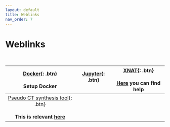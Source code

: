 ```yaml
---
layout: default
title: Weblinks
nav_order: 7
---
```


# Weblinks

<br/>


| [Docker](https://www.docker.com){: .btn} <br/><br/> Setup Docker  | [Jupyter](https://jupyter.org){: .btn} <br/><br/> | [XNAT](https://www.xnat.org){: .btn} <br/><br/> [Here](../xnat/Setup_XNAT) you can find help |
|:--:| :--:| :--:|
|[Pseudo CT synthesis tool](http://niftyweb.cs.ucl.ac.uk/program.php?p=PCT){: .btn} <br/><br/> **This is relevant [here](../xnat/Cheatsheet/CT.md)** | | |





